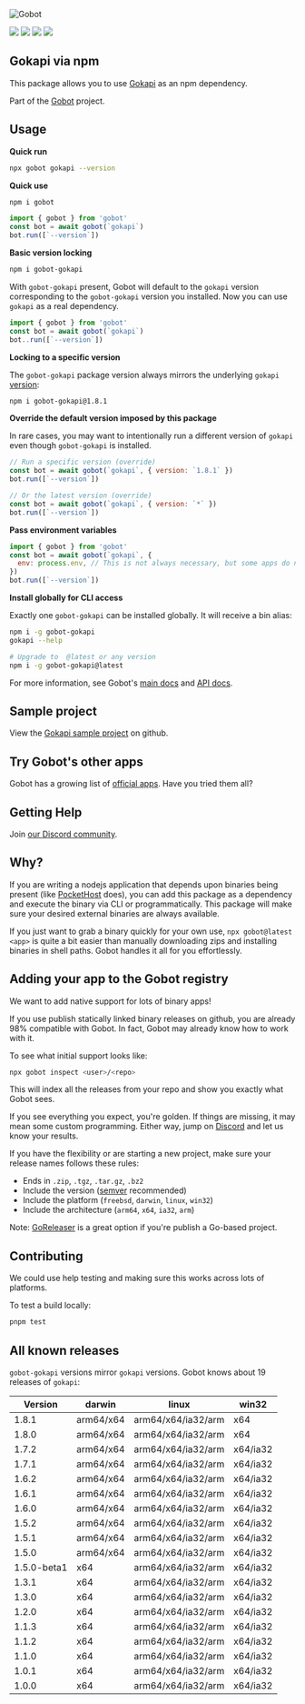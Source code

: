 ![Gobot](https://raw.githubusercontent.com/benallfree/gobot/v1.0.0-alpha.31/assets/gobot-banner-300x.png)

![](https://img.shields.io/npm/v/gobot-gokapi) ![](https://img.shields.io/npm/dt/gobot-gokapi) ![](https://img.shields.io/github/commit-activity/t/benallfree/gobot) ![](https://img.shields.io/github/stars/benallfree/gobot)

## Gokapi via npm

This package allows you to use [Gokapi](https://github.com/Forceu/Gokapi) as an npm dependency.

Part of the [Gobot](https://www.npmjs.com/package/gobot) project.

## Usage

**Quick run**

```bash
npx gobot gokapi --version
```

**Quick use**

```bash
npm i gobot
```

```js
import { gobot } from 'gobot'
const bot = await gobot(`gokapi`)
bot.run([`--version`])
```

**Basic version locking**

```bash
npm i gobot-gokapi
```

With `gobot-gokapi` present, Gobot will default to the `gokapi` version corresponding to the `gobot-gokapi` version you installed. Now you can use `gokapi` as a real dependency.

```js
import { gobot } from 'gobot'
const bot = await gobot(`gokapi`)
bot..run([`--version`])
```

**Locking to a specific version**

The `gobot-gokapi` package version always mirrors the underlying `gokapi` [version](#known-versions):

```bash
npm i gobot-gokapi@1.8.1
```

**Override the default version imposed by this package**

In rare cases, you may want to intentionally run a different version of `gokapi` even though `gobot-gokapi` is installed.

```js
// Run a specific version (override)
const bot = await gobot(`gokapi`, { version: `1.8.1` })
bot.run([`--version`])

// Or the latest version (override)
const bot = await gobot(`gokapi`, { version: `*` })
bot.run([`--version`])
```

**Pass environment variables**

```js
import { gobot } from 'gobot'
const bot = await gobot(`gokapi`, {
  env: process.env, // This is not always necessary, but some apps do need it
})
bot.run([`--version`])
```

**Install globally for CLI access**

Exactly one `gobot-gokapi` can be installed globally. It will receive a bin alias:

```bash
npm i -g gobot-gokapi
gokapi --help

# Upgrade to  @latest or any version
npm i -g gobot-gokapi@latest
```

For more information, see Gobot's [main docs](https://www.npmjs.com/package/gobot) and [API docs](https://github.com/benallfree/gobot/blob/v1.0.0-alpha.31/docs/readme.md).



## Sample project

View the [Gokapi sample project](https://github.com/benallfree/gobot/tree/v1.0.0-alpha.31/src/apps/gokapi/sample-project) on github.

## Try Gobot's other apps

Gobot has a growing list of [official apps](https://www.npmjs.com/package/gobot#official-gobot-apps). Have you tried them all?

## Getting Help

Join [our Discord community](https://discord.gg/977kMmFnXc).

## Why?

If you are writing a nodejs application that depends upon binaries being present (like [PocketHost](https://github.com/pockethost/pockethost) does), you can add this package as a dependency and execute the binary via CLI or programmatically. This package will make sure your desired external binaries are always available.

If you just want to grab a binary quickly for your own use, `npx gobot@latest <app>` is quite a bit easier than manually downloading zips and installing binaries in shell paths. Gobot handles it all for you effortlessly.

## Adding your app to the Gobot registry

We want to add native support for lots of binary apps!

If you use publish statically linked binary releases on github, you are already 98% compatible with Gobot. In fact, Gobot may already know how to work with it.

To see what initial support looks like:

```bash
npx gobot inspect <user>/<repo>
```

This will index all the releases from your repo and show you exactly what Gobot sees.

If you see everything you expect, you're golden. If things are missing, it may mean some custom programming. Either way, jump on [Discord](https://discord.gg/977kMmFnXc) and let us know your results.

If you have the flexibility or are starting a new project, make sure your release names follows these rules:

- Ends in `.zip`, `.tgz`, `.tar.gz`, `.bz2`
- Include the version ([semver](https://semver.org) recommended)
- Include the platform (`freebsd`, `darwin`, `linux`, `win32`)
- Include the architecture (`arm64`, `x64`, `ia32`, `arm`)

Note: [GoReleaser](https://goreleaser.com/) is a great option if you're publish a Go-based project.

## Contributing

We could use help testing and making sure this works across lots of platforms.

To test a build locally:

```bash
pnpm test
```


## All known releases

`gobot-gokapi` versions mirror `gokapi` versions. Gobot knows about 19 releases of `gokapi`:

| Version     | darwin    | linux              | win32    |
| ----------- | --------- | ------------------ | -------- |
| 1.8.1       | arm64/x64 | arm64/x64/ia32/arm | x64      |
| 1.8.0       | arm64/x64 | arm64/x64/ia32/arm | x64      |
| 1.7.2       | arm64/x64 | arm64/x64/ia32/arm | x64/ia32 |
| 1.7.1       | arm64/x64 | arm64/x64/ia32/arm | x64/ia32 |
| 1.6.2       | arm64/x64 | arm64/x64/ia32/arm | x64/ia32 |
| 1.6.1       | arm64/x64 | arm64/x64/ia32/arm | x64/ia32 |
| 1.6.0       | arm64/x64 | arm64/x64/ia32/arm | x64/ia32 |
| 1.5.2       | arm64/x64 | arm64/x64/ia32/arm | x64/ia32 |
| 1.5.1       | arm64/x64 | arm64/x64/ia32/arm | x64/ia32 |
| 1.5.0       | arm64/x64 | arm64/x64/ia32/arm | x64/ia32 |
| 1.5.0-beta1 | x64       | arm64/x64/ia32/arm | x64/ia32 |
| 1.3.1       | x64       | arm64/x64/ia32/arm | x64/ia32 |
| 1.3.0       | x64       | arm64/x64/ia32/arm | x64/ia32 |
| 1.2.0       | x64       | arm64/x64/ia32/arm | x64/ia32 |
| 1.1.3       | x64       | arm64/x64/ia32/arm | x64/ia32 |
| 1.1.2       | x64       | arm64/x64/ia32/arm | x64/ia32 |
| 1.1.0       | x64       | arm64/x64/ia32/arm | x64/ia32 |
| 1.0.1       | x64       | arm64/x64/ia32/arm | x64/ia32 |
| 1.0.0       | x64       | arm64/x64/ia32/arm | x64/ia32 |
